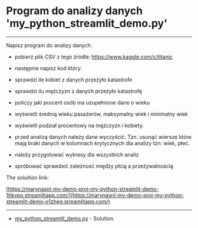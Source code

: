 # Program do analizy danych  'my_python_streamlit_demo.py'

<hr>
Napisz program do analizy danych.

 - pobierz plik CSV z tego źródła: https://www.kaggle.com/c/titanic
 
 - następnie napisz kod który:
 
 - sprawdzi ile kobiet z danych przeżyło katastrofe
 
 - sprawdzi ilu mężczyzn z danych przeżyło katastrofę
 
 - policzy jaki procent osób ma uzupełnione dane o wieku
 
 - wyświetli średnią wieku pasażerów, maksymalny wiek i minimalny wiek
 
 - wyświetli podział procentowy na mężczyzn i kobiety.
 
 - przed analizą danych należy dane wyczyścić. Tzn. usunąć wiersze które mają braki danych w kolumnach krytycznych dla analizy tzn: wiek, płeć.
 
 - należy przygotować wykresy dla wszystkich analiz
 
 - spróbować sprawdxić zależność między płcią a przeżywalnością

The soluition link:

[https://marynasnl-my-demo-proj-my-python-streamlit-demo-1hkvpo.streamlitapp.com/](https://marynasnl-my-demo-proj-my-python-streamlit-demo-o1zheg.streamlitapp.com/)

<hr>

- [my_python_streamlit_demo.py]([https://github.com/MarynaSnl/my_demo_proj/blob/main/Sea_Level_Predictor/screen_test.png](https://github.com/MarynaSnl/my_demo_proj/blob/main/my_python_streamlit_demo.py)) - Solution.



